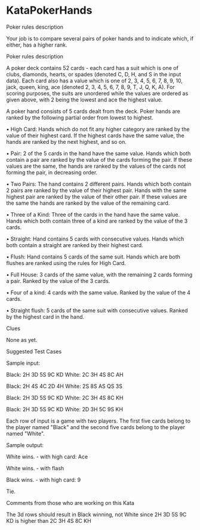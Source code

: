 # KataPokerHands

Poker rules description

Your job is to compare several pairs of poker hands and to indicate which, if either, has a higher rank.

 

Poker rules description

A poker deck contains 52 cards - each card has a suit which is one of clubs, diamonds, hearts, or spades (denoted C, D, H, and S in the input data). Each card also has a value which is one of 2, 3, 4, 5, 6, 7, 8, 9, 10, jack, queen, king, ace (denoted 2, 3, 4, 5, 6, 7, 8, 9, T, J, Q, K, A). For scoring purposes, the suits are unordered while the values are ordered as given above, with 2 being the lowest and ace the highest value.

 

A poker hand consists of 5 cards dealt from the deck. Poker hands are ranked by the following partial order from lowest to highest.

•             High Card: Hands which do not fit any higher category are ranked by the value of their highest card. If the highest cards have the same value, the hands are ranked by the next highest, and so on.

•             Pair: 2 of the 5 cards in the hand have the same value. Hands which both contain a pair are ranked by the value of the cards forming the pair. If these values are the same, the hands are ranked by the values of the cards not forming the pair, in decreasing order.

•             Two Pairs: The hand contains 2 different pairs. Hands which both contain 2 pairs are ranked by the value of their highest pair. Hands with the same highest pair are ranked by the value of their other pair. If these values are the same the hands are ranked by the value of the remaining card.

•             Three of a Kind: Three of the cards in the hand have the same value. Hands which both contain three of a kind are ranked by the value of the 3 cards.

•             Straight: Hand contains 5 cards with consecutive values. Hands which both contain a straight are ranked by their highest card.

•             Flush: Hand contains 5 cards of the same suit. Hands which are both flushes are ranked using the rules for High Card.

•             Full House: 3 cards of the same value, with the remaining 2 cards forming a pair. Ranked by the value of the 3 cards.

•             Four of a kind: 4 cards with the same value. Ranked by the value of the 4 cards.

•             Straight flush: 5 cards of the same suit with consecutive values. Ranked by the highest card in the hand.

 

Clues

None as yet.

 

Suggested Test Cases

Sample input:

Black: 2H 3D 5S 9C KD  White: 2C 3H 4S 8C AH

Black: 2H 4S 4C 2D 4H  White: 2S 8S AS QS 3S

Black: 2H 3D 5S 9C KD  White: 2C 3H 4S 8C KH

Black: 2H 3D 5S 9C KD  White: 2D 3H 5C 9S KH

Each row of input is a game with two players. The first five cards belong to the player named "Black" and the second five cards belong to the player named "White".

Sample output:

White wins. - with high card: Ace

White wins. - with flash

Black wins. - with high card: 9

Tie.

 

Comments from those who are working on this Kata

 

The 3d rows should result in Black winning, not White since 2H 3D 5S 9C KD is higher than 2C 3H 4S 8C KH

